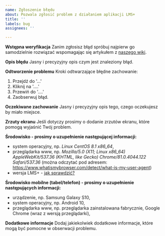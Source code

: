 ```yaml
---
name: Zgłoszenie błędu
about: Pozwala zgłosić problem z działaniem aplikacji LMS+
title: ''
labels: bug
assignees: ''

---
```


**Wstępna weryfikacja**
Zanim zgłosisz błąd spróbuj najpierw go samodzielnie rozwiązać wspomagając się artykułem
z [naszego wiki](https://github.com/chilek/lms-plus/wiki/faq#problem-z-funkcjonowaniem-aplikacji-lms-plus).

**Opis błędu**
Jasny i precyzyjny opis czym jest znaleziony błąd.

**Odtworzenie problemu**
Kroki odtwarzające błędne zachowanie:
1. Przejdź do '...'
2. Kliknij na '....'
3. Przewiń do '....'
4. Zaobserwuj błąd.

**Oczekiwane zachowanie**
Jasny i precyzyjny opis tego, czego oczekujesz by miało miejsce.

**Zrzuty ekranu**
Jeśli dotyczy prosimy o dodanie zrzutów ekranu, które pomogą wyjaśnić Twój problem.

**Środowisko - prosimy o uzupełnienie następującej informacji:**
 - system operacyjny, np. _Linux CentOS 8.1 x86_64_,
 - przeglądarka www, np. _Mozilla/5.0 (X11; Linux x86_64) AppleWebKit/537.36 (KHTML, like Gecko) Chrome/81.0.4044.122 Safari/537.36_ (można odczytać pod adresem: https://www.whatismybrowser.com/detect/what-is-my-user-agent)
 - wersja LMS+ - [jak sprawdzić?](https://github.com/chilek/lms-plus/wiki/faq#wersje-lms)

**Środowisko mobilne (tabel/telefon) - prosimy o uzupełnienie następujących informacji:**
 - urządzenie, np. Samsung Galaxy S10,
 - system operacyjny, np. Android 10,
 - przeglądarka www, np. przeglądarka zainstalowana fabrycznie, Google Chrome (wraz z wersją przeglądarki),

**Dodatkowe informacje**
Dodaj jakiekolwiek dodatkowe informacje, które mogą być pomocne w obserwacji problemu.
